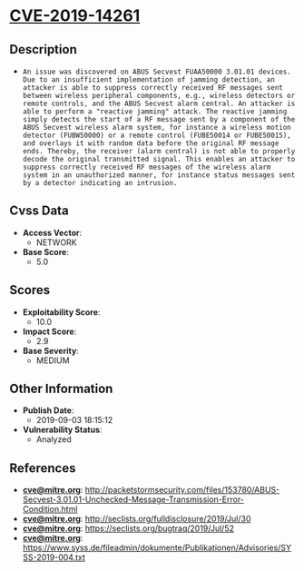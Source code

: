 
# [CVE-2019-14261](http://packetstormsecurity.com/files/153780/ABUS-Secvest-3.01.01-Unchecked-Message-Transmission-Error-Condition.html)

## Description

- `An issue was discovered on ABUS Secvest FUAA50000 3.01.01 devices. Due to an insufficient implementation of jamming detection, an attacker is able to suppress correctly received RF messages sent between wireless peripheral components, e.g., wireless detectors or remote controls, and the ABUS Secvest alarm central. An attacker is able to perform a "reactive jamming" attack. The reactive jamming simply detects the start of a RF message sent by a component of the ABUS Secvest wireless alarm system, for instance a wireless motion detector (FUBW50000) or a remote control (FUBE50014 or FUBE50015), and overlays it with random data before the original RF message ends. Thereby, the receiver (alarm central) is not able to properly decode the original transmitted signal. This enables an attacker to suppress correctly received RF messages of the wireless alarm system in an unauthorized manner, for instance status messages sent by a detector indicating an intrusion.`

## Cvss Data

- **Access Vector**:
  - NETWORK
- **Base Score**:
  - 5.0

## Scores

- **Exploitability Score**:
  - 10.0
- **Impact Score**:
  - 2.9
- **Base Severity**:
  - MEDIUM

## Other Information

- **Publish Date**:
  - 2019-09-03 18:15:12
- **Vulnerability Status**:
  - Analyzed

## References

- **cve@mitre.org**: http://packetstormsecurity.com/files/153780/ABUS-Secvest-3.01.01-Unchecked-Message-Transmission-Error-Condition.html
- **cve@mitre.org**: http://seclists.org/fulldisclosure/2019/Jul/30
- **cve@mitre.org**: https://seclists.org/bugtraq/2019/Jul/52
- **cve@mitre.org**: https://www.syss.de/fileadmin/dokumente/Publikationen/Advisories/SYSS-2019-004.txt
